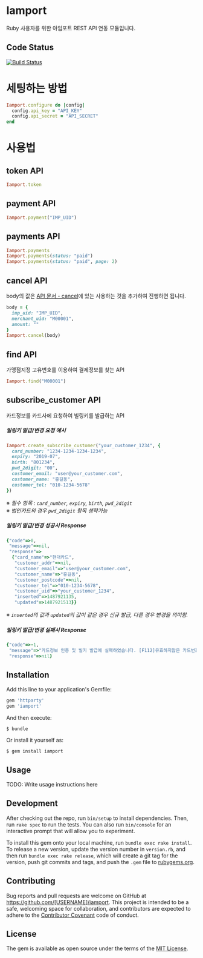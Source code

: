 # Iamport

Ruby 사용자를 위한 아임포트 REST API 연동 모듈입니다.

## Code Status

[![Build Status](https://travis-ci.org/iamport/iamport-rest-client-ruby.svg?branch=master)](https://travis-ci.org/iamport/iamport-rest-client-ruby)

# 세팅하는 방법

```ruby
Iamport.configure do |config|
  config.api_key = "API_KEY"
  config.api_secret = "API_SECRET"
end
```

# 사용법
## token API

```ruby
Iamport.token
```

## payment API

```ruby
Iamport.payment("IMP_UID")
```

## payments API

```ruby
Iamport.payments
Iamport.payments(status: "paid")
Iamport.payments(status: "paid", page: 2)
```

## cancel API
body의 값은 [API 문서 - cancel](https://api.iamport.kr/#!/payments/cancelPayment)에 있는 사용하는 것을 추가하여 진행하면 됩니다.​

```ruby
body = {
  imp_uid: "IMP_UID",
  merchant_uid: "M00001",
  amount: ""
}
Iamport.cancel(body)
```

## find API
가맹점지정 고유번호를 이용하여 결제정보를 찾는 API

```ruby
Iamport.find("M00001")
```

## subscribe_customer API
카드정보를 카드사에 요청하여 빌링키를 발급하는 API

##### 빌링키 발급/변경 요청 예시

```ruby
Iamport.create_subscribe_customer("your_customer_1234", {
  card_number: "1234-1234-1234-1234",
  expiry: "2019-07",
  birth: "801234",
  pwd_2digit: "00",
  customer_email: "user@your_customer.com",
  customer_name: "홍길동",
  customer_tel: "010-1234-5678"
})
```

&#8251; *필수 항목 : `card_number`, `expiry`, `birth`, `pwd_2digit`*<br />
&#8251; *법인카드의 경우 `pwd_2digit` 항목 생략가능*

##### 빌링키 발급/변경 성공시 Response

```ruby
{"code"=>0,
 "message"=>nil,
 "response"=>
  {"card_name"=>"현대카드",
   "customer_addr"=>nil,
   "customer_email"=>"user@your_customer.com",
   "customer_name"=>"홍길동",
   "customer_postcode"=>nil,
   "customer_tel"=>"010-1234-5678",
   "customer_uid"=>"your_customer_1234",
   "inserted"=>1487921135,
   "updated"=>1487921513}}
```

&#8251; *`inserted`의 값과 `updated`의 값이 같은 경우 신규 발급, 다른 경우 변경을 의미함.*

##### 빌링키 발급/변경 실패시 Response

```ruby
{"code"=>-1,
 "message"=>"카드정보 인증 및 빌키 발급에 실패하였습니다. [F112]유효하지않은 카드번호를 입력하셨습니다. (card_bin 없음)",
 "response"=>nil}
```

## Installation

Add this line to your application's Gemfile:

```ruby
gem 'httparty'
gem 'iamport'
```

And then execute:

```shell
$ bundle
```

Or install it yourself as:

```shell
$ gem install iamport
```

## Usage

TODO: Write usage instructions here

## Development

After checking out the repo, run `bin/setup` to install dependencies. Then, run `rake spec` to run the tests. You can also run `bin/console` for an interactive prompt that will allow you to experiment.

To install this gem onto your local machine, run `bundle exec rake install`. To release a new version, update the version number in `version.rb`, and then run `bundle exec rake release`, which will create a git tag for the version, push git commits and tags, and push the `.gem` file to [rubygems.org](https://rubygems.org).

## Contributing

Bug reports and pull requests are welcome on GitHub at https://github.com/[USERNAME]/iamport. This project is intended to be a safe, welcoming space for collaboration, and contributors are expected to adhere to the [Contributor Covenant](contributor-covenant.org) code of conduct.


## License

The gem is available as open source under the terms of the [MIT License](http://opensource.org/licenses/MIT).

